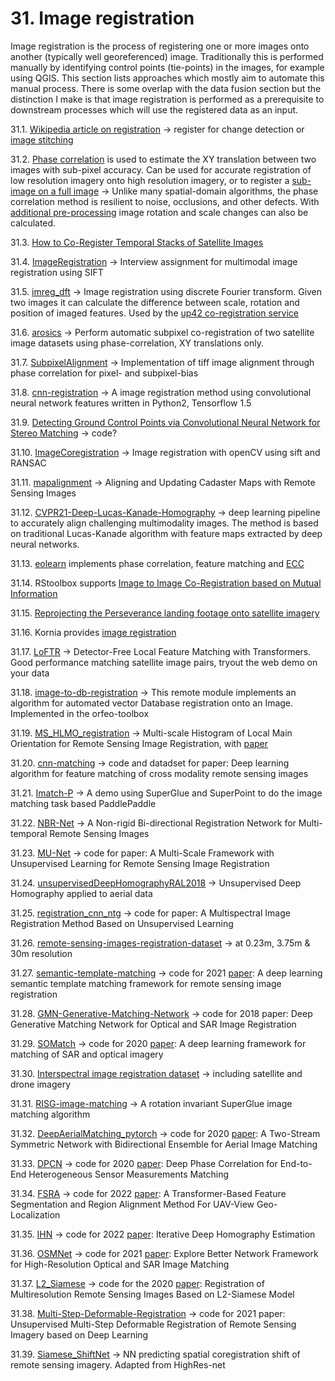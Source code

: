 # 31. Image registration

Image registration is the process of registering one or more images onto another (typically well georeferenced) image. Traditionally this is performed manually by identifying control points (tie-points) in the images, for example using QGIS. This section lists approaches which mostly aim to automate this manual process. There is some overlap with the data fusion section but the distinction I make is that image registration is performed as a prerequisite to downstream processes which will use the registered data as an input.

  31.1. [Wikipedia article on registration](https://en.wikipedia.org/wiki/Image_registration) -> register for change detection or [image stitching](https://mono.software/2018/03/14/Image-stitching/)

  31.2. [Phase correlation](https://en.wikipedia.org/wiki/Phase_correlation) is used to estimate the XY translation between two images with sub-pixel accuracy. Can be used for accurate registration of low resolution imagery onto high resolution imagery, or to register a [sub-image on a full image](https://www.mathworks.com/help/images/registering-an-image-using-normalized-cross-correlation.html) -> Unlike many spatial-domain algorithms, the phase correlation method is resilient to noise, occlusions, and other defects. With [additional pre-processing](https://scikit-image.org/docs/dev/auto_examples/registration/plot_register_rotation.html) image rotation and scale changes can also be calculated.

  31.3. [How to Co-Register Temporal Stacks of Satellite Images](https://medium.com/sentinel-hub/how-to-co-register-temporal-stacks-of-satellite-images-5167713b3e0b)

  31.4. [ImageRegistration](https://github.com/jandremarais/ImageRegistration) -> Interview assignment for multimodal image registration using SIFT

  31.5. [imreg_dft](https://github.com/matejak/imreg_dft) -> Image registration using discrete Fourier transform. Given two images it can calculate the difference between scale, rotation and position of imaged features. Used by the [up42 co-registration service](https://up42.com/marketplace/blocks/processing/up42-coregistration)

  31.6. [arosics](https://danschef.git-pages.gfz-potsdam.de/arosics/doc/about.html) -> Perform automatic subpixel co-registration of two satellite image datasets using phase-correlation, XY translations only.

  31.7. [SubpixelAlignment](https://github.com/vldkhramtsov/SubpixelAlignment) -> Implementation of tiff image alignment through phase correlation for pixel- and subpixel-bias

  31.8. [cnn-registration](https://github.com/yzhq97/cnn-registration) -> A image registration method using convolutional neural network features written in Python2, Tensorflow 1.5

  31.9. [Detecting Ground Control Points via Convolutional Neural Network for Stereo Matching](https://arxiv.org/abs/1605.02289) -> code?

  31.10. [ImageCoregistration](https://github.com/ily-R/ImageCoregistration) -> Image registration with openCV using sift and RANSAC

  31.11. [mapalignment](https://github.com/Lydorn/mapalignment) -> Aligning and Updating Cadaster Maps with Remote Sensing Images

  31.12. [CVPR21-Deep-Lucas-Kanade-Homography](https://github.com/placeforyiming/CVPR21-Deep-Lucas-Kanade-Homography) -> deep learning pipeline to accurately align challenging multimodality images. The method is based on traditional Lucas-Kanade algorithm with feature maps extracted by deep neural networks.

  31.13. [eolearn](https://eo-learn.readthedocs.io/en/latest/_modules/eolearn/coregistration/coregistration.html) implements phase correlation, feature matching and [ECC](https://learnopencv.com/image-alignment-ecc-in-opencv-c-python/)

  31.14. RStoolbox supports [Image to Image Co-Registration based on Mutual Information](https://bleutner.github.io/RStoolbox/rstbx-docu/coregisterImages.html)

  31.15. [Reprojecting the Perseverance landing footage onto satellite imagery](https://matthewearl.github.io/2021/03/06/mars2020-reproject/)

  31.16. Kornia provides [image registration](https://kornia.readthedocs.io/en/latest/applications/image_registration.html)

  31.17. [LoFTR](https://github.com/zju3dv/LoFTR) -> Detector-Free Local Feature Matching with Transformers. Good performance matching satellite image pairs, tryout the web demo on your data

  31.18. [image-to-db-registration](https://gitlab.orfeo-toolbox.org/remote_modules/image-to-db-registration) -> This remote module implements an algorithm for automated vector Database registration onto an Image. Implemented in the orfeo-toolbox

  31.19. [MS_HLMO_registration](https://github.com/MrPingQi/MS_HLMO_registration) -> Multi-scale Histogram of Local Main Orientation for Remote Sensing Image Registration, with [paper](https://arxiv.org/abs/2204.00260)

  31.20. [cnn-matching](https://github.com/lan-cz/cnn-matching) -> code and datadset for paper: Deep learning algorithm for feature matching of cross modality remote sensing images

  31.21. [Imatch-P](https://github.com/geoyee/Imatch-P) -> A demo using SuperGlue and SuperPoint to do the image matching task based PaddlePaddle

  31.22. [NBR-Net](https://github.com/xuyingxiao/NBR-Net) -> A Non-rigid Bi-directional Registration Network for Multi-temporal Remote Sensing Images

  31.23. [MU-Net](https://github.com/woshiybc/Multi-Scale-Unsupervised-Framework-MSUF) -> code for paper: A Multi-Scale Framework with Unsupervised Learning for Remote Sensing Image Registration

  31.24. [unsupervisedDeepHomographyRAL2018](https://github.com/tynguyen/unsupervisedDeepHomographyRAL2018) -> Unsupervised Deep Homography applied to aerial data

  31.25. [registration_cnn_ntg](https://github.com/zhangliukun/registration_cnn_ntg) -> code for paper: A Multispectral Image Registration Method Based on Unsupervised Learning

  31.26. [remote-sensing-images-registration-dataset](https://github.com/liliangzhi110/remote-sensing-images-registration-dataset) -> at 0.23m, 3.75m & 30m resolution

  31.27. [semantic-template-matching](https://github.com/liliangzhi110/semantictemplatematching) -> code for 2021 [paper](https://www.sciencedirect.com/science/article/abs/pii/S0924271621002446): A deep learning semantic template matching framework for remote sensing image registration

  31.28. [GMN-Generative-Matching-Network](https://github.com/ei1994/GMN-Generative-Matching-Network) -> code for 2018 paper: Deep Generative Matching Network for Optical and SAR Image Registration

  31.29. [SOMatch](https://github.com/system123/SOMatch) -> code for 2020 [paper](https://www.sciencedirect.com/science/article/pii/S0924271620302598): A deep learning framework for matching of SAR and optical imagery

  31.30. [Interspectral image registration dataset](https://medium.com/dronehub/datasets-96fc4f9a92e5) -> including satellite and drone imagery

  31.31. [RISG-image-matching](https://github.com/lan-cz/RISG-image-matching) -> A rotation invariant SuperGlue image matching algorithm

  31.32. [DeepAerialMatching_pytorch](https://github.com/jaehyunnn/DeepAerialMatching_pytorch) -> code for 2020 [paper](https://arxiv.org/abs/2002.01325): A Two-Stream Symmetric Network with Bidirectional Ensemble for Aerial Image Matching

  31.33. [DPCN](https://github.com/ZJU-Robotics-Lab/DPCN) -> code for 2020 [paper](https://arxiv.org/abs/2008.09474): Deep Phase Correlation for End-to-End Heterogeneous Sensor Measurements Matching

  31.34. [FSRA](https://github.com/Dmmm1997/FSRA) -> code for 2022 [paper](https://arxiv.org/abs/2201.09206): A Transformer-Based Feature Segmentation and Region Alignment Method For UAV-View Geo-Localization

  31.35. [IHN](https://github.com/imdumpl78/IHN) -> code for 2022 [paper](https://arxiv.org/abs/2203.15982): Iterative Deep Homography Estimation

  31.36. [OSMNet](https://github.com/zhanghan9718/OSMNet) -> code for 2021 [paper](https://ieeexplore.ieee.org/document/9609993): Explore Better Network Framework for High-Resolution Optical and SAR Image Matching

  31.37. [L2_Siamese](https://github.com/TheKiteFlier/L2_Siamese) -> code for the 2020 [paper](https://ieeexplore.ieee.org/document/9264687): Registration of Multiresolution Remote Sensing Images Based on L2-Siamese Model

  31.38. [Multi-Step-Deformable-Registration](https://github.com/mpapadomanolaki/Multi-Step-Deformable-Registration) -> code for 2021 paper: Unsupervised Multi-Step Deformable Registration of Remote Sensing Imagery based on Deep Learning

  31.39. [Siamese_ShiftNet](https://github.com/simon-donike/Siamese_ShiftNet) -> NN predicting spatial coregistration shift of remote sensing imagery. Adapted from HighRes-net
